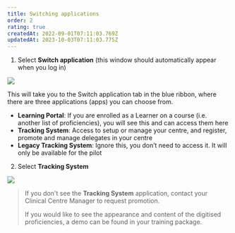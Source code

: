 ```yaml
---
title: Switching applications
order: 2
rating: true
createdAt: 2022-09-01T07:11:03.769Z
updatedAt: 2023-10-03T07:11:03.775Z
---
```

1. Select **Switch application** (this window should automatically appear when you log in)



![](/img/ad-1-11-Switching.jpg)

This will take you to the Switch application tab in the blue ribbon, where there are three applications (apps) you can choose from.

* **Learning Portal**: If you are enrolled as a Learner on a course (i.e. another list of proficiencies), you will see this and can access them here
* **Tracking System**: Access to setup or manage your centre, and register, promote and manage delegates in your centre
* **Legacy Tracking System**: Ignore this, you don’t need to access it. It will only be available for the pilot

2. Select **Tracking System**

![](/img/ad-1-12-Logging-in.jpg)

> If you don't see the **Tracking System** application, contact your Clinical Centre Manager to request promotion.
>
> If you would like to see the appearance and content of the digitised proficiencies, a demo can be found in your training package.